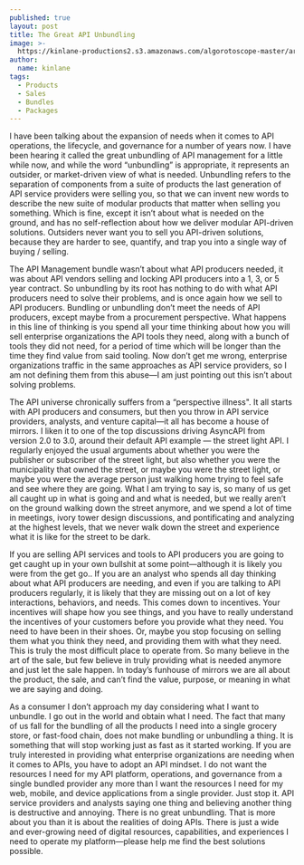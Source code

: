 ```yaml
---
published: true
layout: post
title: The Great API Unbundling
image: >-
  https://kinlane-productions2.s3.amazonaws.com/algorotoscope-master/art-museum-art-museum-blue-circuit.jpg
author:
  name: kinlane
tags:
  - Products
  - Sales
  - Bundles
  - Packages
---
```

I have been talking about the expansion of needs when it comes to API operations, the lifecycle, and governance for a number of years now. I have been hearing it called the great unbundling of API management for a little while now, and while the word “unbundling” is appropriate, it represents an outsider, or market-driven view of what is needed. Unbundling refers to the separation of components from a suite of products the last generation of API service providers were selling you, so that we can invent new words to describe the new suite of modular products that matter when selling you something. Which is fine, except it isn’t about what is needed on the ground, and has no self-reflection about how we deliver modular API-driven solutions. Outsiders never want you to sell you API-driven solutions, because they are harder to see, quantify, and trap you into a single way of buying / selling.

The API Management bundle wasn’t about what API producers needed, it was about API vendors selling and locking API producers into a 1, 3, or 5 year contract. So unbundling by its root has nothing to do with what API producers need to solve their problems, and is once again how we sell to API producers. Bundling or unbundling don’t meet the needs of API producers, except maybe from a procurement perspective. What happens in this line of thinking is you spend all your time thinking about how you will sell enterprise organizations the API tools they need, along with a bunch of tools they did not need, for a period of time which will be longer than the time they find value from said tooling. Now don’t get me wrong, enterprise organizations traffic in the same approaches as API service providers, so I am not defining them from this abuse—I am just pointing out this isn’t about solving problems. 

The API universe chronically suffers from a “perspective illness". It all starts with API producers and consumers, but then you throw in API service providers, analysts, and venture capital—it all has become a house of mirrors. I liken it to one of the top discussions driving AsyncAPI from version 2.0 to 3.0, around their default API example — the street light API. I regularly enjoyed the usual arguments about whether you were the publisher or subscriber of the street light, but also whether you were the municipality that owned the street, or maybe you were the street light, or maybe you were the average person just walking home trying to feel safe and see where they are going. What I am trying to say is, so many of us get all caught up in what is going and and what is needed, but we really aren’t on the ground walking down the street anymore, and we spend a lot of time in meetings, ivory tower design discussions, and pontificating and analyzing at the highest levels, that we never walk down the street and experience what it is like for the street to be dark.

If you are selling API services and tools to API producers you are going to get caught up in your own bullshit at some point—although it is likely you were from the get go.. If you are an analyst who spends all day thinking about what API producers are needing, and even if you are talking to API producers regularly, it is likely that they are missing out on a lot of key interactions, behaviors, and needs. This comes down to incentives. Your incentives will shape how you see things, and you have to really understand the incentives of your customers before you provide what they need. You need to have been in their shoes. Or, maybe you stop focusing on selling them what you think they need, and providing them with what they need. This is truly the most difficult place to operate from. So many believe in the art of the sale, but few believe in truly providing what is needed anymore and just let the sale happen. In today’s funhouse of mirrors we are all about the product, the sale, and can’t find the value, purpose, or meaning in what we are saying and doing.

As a consumer I don’t approach my day considering what I want to unbundle. I go out in the world and obtain what I need. The fact that many of us fall for the bundling of all the products I need into a single grocery store, or fast-food chain, does not make bundling or unbundling a thing. It is something that will stop working just as fast as it started working. If you are truly interested in providing what enterprise organizations are needing when it comes to APIs, you have to adopt an API mindset. I do not want the resources I need for my API platform, operations, and governance from a single bundled provider any more than I want the resources I need for my web, mobile, and device applications from a single provider. Just stop it. API service providers and analysts saying one thing and believing another thing is destructive and annoying. There is no great unbundling. That is more about you than it is about the realities of doing APIs. There is just a wide and ever-growing need of digital resources, capabilities, and experiences I need to operate my platform—please help me find the best solutions possible.
